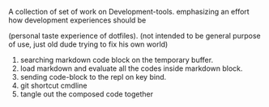 
A collection of set of work on Development-tools. emphasizing an effort how development experiences should be 

(personal taste experience of dotfiles). 
(not intended to be general purpose of use, just old dude trying to fix his own world)

1. searching markdown code block on the temporary buffer. 
2. load markdown and evaluate all the codes inside markdown block.
3. sending code-block to the repl on key bind.
4. git shortcut cmdline
5. tangle out the composed code together
